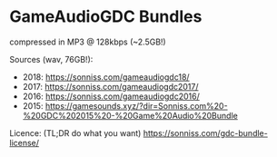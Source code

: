# GameAudioGDC Bundles

compressed in MP3 @ 128kbps (~2.5GB!)

Sources (wav, 76GB!):

- 2018: https://sonniss.com/gameaudiogdc18/
- 2017: https://sonniss.com/gameaudiogdc2017/
- 2016: https://sonniss.com/gameaudiogdc2016/
- 2015: https://gamesounds.xyz/?dir=Sonniss.com%20-%20GDC%202015%20-%20Game%20Audio%20Bundle

Licence: (TL;DR do what you want)
https://sonniss.com/gdc-bundle-license/
